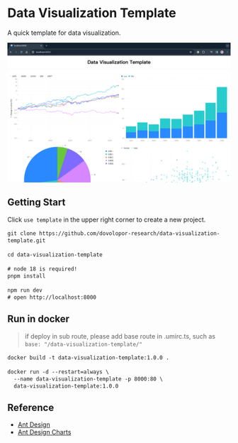 # Data Visualization Template

A quick template for data visualization.

![](./.github/image/preview.png)

## Getting Start

Click `use template` in the upper right corner to create a new project.

```shell
git clone https://github.com/dovolopor-research/data-visualization-template.git

cd data-visualization-template

# node 18 is required!
pnpm install

npm run dev
# open http://localhost:8000
```

## Run in docker

> if deploy in sub route, please add base route in .umirc.ts, such as `base: "/data-visualization-template/"`

```shell
docker build -t data-visualization-template:1.0.0 .

docker run -d --restart=always \
  --name data-visualization-template -p 8000:80 \
  data-visualization-template:1.0.0
```

## Reference

- [Ant Design](https://ant-design.antgroup.com/index-cn)
- [Ant Design Charts](https://ant-design-charts-next.antgroup.com/)

